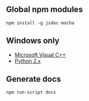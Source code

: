 ## Global npm modules
```
npm install -g jsdoc mocha
```

## Windows only
- [Microsoft Visual C++](https://www.microsoft.com/en-us/download/details.aspx?id=48145)
- [Python 2.x](https://www.python.org/downloads/)



## Generate docs
```
npm run-script docs
```